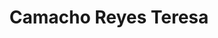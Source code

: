 ---
title: "Camacho Reyes Teresa"
url: /toluca-de-lerdo/camacho-reyes-teresa/
shop: Schreibwaren
---